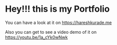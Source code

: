 # Hey!!! this is my Portfolio
You can have a look at it on https://hareshkurade.me

Also you can get to see a video demo of it on https://youtu.be/1a_cYk0wNwk
